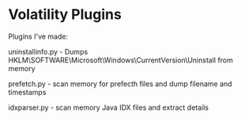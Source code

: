 Volatility Plugins
==================

Plugins I've made:

uninstallinfo.py - Dumps HKLM\SOFTWARE\Microsoft\Windows\CurrentVersion\Uninstall from memory

prefetch.py - scan memory for prefecth files and dump filename and timestamps

idxparser.py - scan memory Java IDX files and extract details
